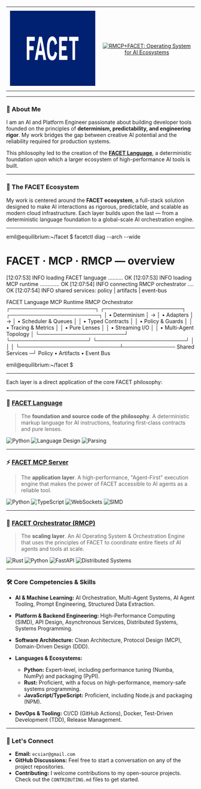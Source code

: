 <table width="100%" border="0" style="border: none; border-collapse: collapse;">
  <tr>
    <td align="center" valign="middle" style="padding: 10px;">
      <a href="https://github.com/rokoss21/FACET">
        <img src="https://github.com/rokoss21/FACET/blob/main/assets/banner.png?raw=true" alt="FACET Logo" height="200">
      </a>
    </td>
    <td align="center" valign="middle" style="padding: 10px;">
      <a href="https://github.com/rokoss21/rmcp-protocol">
        <img src="https://github.com/rokoss21/rmcp-protocol/blob/main/assets/logo.png?raw=true" alt="RMCP+FACET: Operating System for AI Ecosystems" height="200">
      </a>
    </td>
  </tr>
</table>

---

### 👋 About Me

I am an AI and Platform Engineer passionate about building developer tools founded on the principles of **determinism, predictability, and engineering rigor**. My work bridges the gap between creative AI potential and the reliability required for production systems.

This philosophy led to the creation of the **[FACET Language](https://github.com/rokoss21/FACET)**, a deterministic foundation upon which a larger ecosystem of high-performance AI tools is built.

---

### 🚀 The FACET Ecosystem

My work is centered around the **FACET ecosystem**, a full-stack solution designed to make AI interactions as rigorous, predictable, and scalable as modern cloud infrastructure. Each layer builds upon the last — from a deterministic language foundation to a global-scale AI orchestration engine.


____________________________________________________________________________________________

emil@equilibrium:~/facet $ facetctl diag --arch --wide
# FACET · MCP · RMCP — overview
[12:07:53] INFO  loading FACET language .......... OK
[12:07:53] INFO  loading MCP runtime ............. OK
[12:07:54] INFO  connecting RMCP orchestrator .... OK
[12:07:54] INFO  shared services: policy | artifacts | event-bus

   FACET Language                  MCP Runtime                      RMCP Orchestrator
 ┌───────────────────────┐      ┌─────────────────────┐           ┌────────────────────────┐
 │ • Determinism         │  →   │ • Adapters          │      →    │ • Scheduler & Queues   │
 │ • Typed Contracts     │      │ • Policy & Guards   │           │ • Tracing & Metrics    │
 │ • Pure Lenses         │      │ • Streaming I/O     │           │ • Multi-Agent Topology │
 └───────────────────────┘      └─────────────────────┘           └────────────────────────┘
               │                           │                                │
               └───────────────────────────┴────────────── Shared Services ─┘
                                             Policy • Artifacts • Event Bus

emil@equilibrium:~/facet $

____________________________________________________________________________________________


Each layer is a direct application of the core FACET philosophy:

---

### 👑 **[FACET Language](https://github.com/rokoss21/FACET)**

> The **foundation and source code of the philosophy**. A deterministic markup language for AI instructions, featuring first-class contracts and pure lenses.

<p>
  <img src="https://img.shields.io/badge/Python-3776AB?style=for-the-badge&logo=python&logoColor=white" alt="Python">
  <img src="https://img.shields.io/badge/Language_Design-007ACC?style=for-the-badge" alt="Language Design">
  <img src="https://img.shields.io/badge/Parsing-orange?style=for-the-badge" alt="Parsing">
</p>

---

### ⚡ **[FACET MCP Server](https://github.com/rokoss21/FACET_mcp)**

> The **application layer**. A high-performance, "Agent-First" execution engine that makes the power of FACET accessible to AI agents as a reliable tool.

<p>
  <img src="https://img.shields.io/badge/Python-3776AB?style=for-the-badge&logo=python&logoColor=white" alt="Python">
  <img src="https://img.shields.io/badge/TypeScript-3178C6?style=for-the-badge&logo=typescript&logoColor=white" alt="TypeScript">
  <img src="https://img.shields.io/badge/WebSockets-000000?style=for-the-badge&logo=websocket&logoColor=white" alt="WebSockets">
  <img src="https://img.shields.io/badge/SIMD-red?style=for-the-badge" alt="SIMD">
</p>

---

### 🧠 **[FACET Orchestrator (RMCP)](https://github.com/rokoss21/rmcp-protocol)**

> The **scaling layer**. An AI Operating System & Orchestration Engine that uses the principles of FACET to coordinate entire fleets of AI agents and tools at scale.

<p>
  <img src="https://img.shields.io/badge/Rust-000000?style=for-the-badge&logo=rust&logoColor=white" alt="Rust">
  <img src="https://img.shields.io/badge/Python-3776AB?style=for-the-badge&logo=python&logoColor=white" alt="Python">
  <img src="https://img.shields.io/badge/FastAPI-009688?style=for-the-badge&logo=fastapi&logoColor=white" alt="FastAPI">
  <img src="https://img.shields.io/badge/Distributed_Systems-blueviolet?style=for-the-badge" alt="Distributed Systems">
</p>

---

### 🛠️ Core Competencies & Skills

* **AI & Machine Learning:** AI Orchestration, Multi-Agent Systems, AI Agent Tooling, Prompt Engineering, Structured Data Extraction.
* **Platform & Backend Engineering:** High-Performance Computing (SIMD), API Design, Asynchronous Services, Distributed Systems, Systems Programming.
* **Software Architecture:** Clean Architecture, Protocol Design (MCP), Domain-Driven Design (DDD).
* **Languages & Ecosystems:**

  * **Python:** Expert-level, including performance tuning (Numba, NumPy) and packaging (PyPI).
  * **Rust:** Proficient, with a focus on high-performance, memory-safe systems programming.
  * **JavaScript/TypeScript:** Proficient, including Node.js and packaging (NPM).
* **DevOps & Tooling:** CI/CD (GitHub Actions), Docker, Test-Driven Development (TDD), Release Management.

---

### 💬 Let's Connect

* **Email:** `ecsiar@gmail.com`
* **GitHub Discussions:** Feel free to start a conversation on any of the project repositories.
* **Contributing:** I welcome contributions to my open-source projects. Check out the `CONTRIBUTING.md` files to get started.
